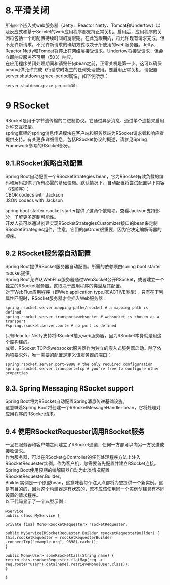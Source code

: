 # 8.平滑关闭 #  
所有四个嵌入式web服务器（Jetty、Reactor Netty、Tomcat和Undertow）以及反应式和基于Servlet的web应用程序都支持正常关机。启用后，应用程序的关闭将包括一个可配置持续时间的宽限期。在此宽限期内，将允许现有请求完成，但不允许新请求。不允许新请求的确切方式取决于所使用的web服务器。Jetty、Reactor Netty和Tomcat将停止在网络层接受请求。Undertow将接受请求，但会立即响应服务不可用（503）响应。  
在应用程序关闭处理期间和销毁任何bean之前，正常关机是第一步。这可以确保bean可供允许完成飞行请求时发生的任何处理使用。要启用正常关机，请配置server.shutdown.grace-period属性，如下例所示：  

    server.shutdown.grace-period=30s  

# 9 RSocket #  
RSocket是用于字节流传输的二进制协议。它通过异步消息、通过单个连接来启用对称交互模型。  
spring框架的spring消息传递模块在客户端和服务器端为RSocket请求者和响应者提供支持。有关更多详细信息，包括RSocket协议的概述，请参见Spring Framework参考的RSocket部分。  
## 9.1.RSocket策略自动配置 ##  
Spring Boot自动配置一个RSocketStrategies bean，它为RSocket有效负载的编码和解码提供了所有必需的基础设施。默认情况下，自动配置将尝试配置以下内容（按顺序）：  
CBOR codecs with Jackson  
JSON codecs with Jackson  

spring boot starter rsocket starter提供了这两个依赖项。查看Jackson支持部分，了解更多定制可能性。  
开发人员可以通过创建实现RSocketStrategiesCustomizer接口的bean来定制RSocketStrategies组件。注意，它们的@Order很重要，因为它决定编解码器的顺序。  

## 9.2 RSocket服务器自动配置 ##   
Spring Boot提供RSocket服务器自动配置。所需的依赖项由spring boot starter rsocket提供。  
Spring Boot允许从WebFlux服务器通过WebSocket公开RSocket，或者建立一个独立的RSocket服务器。这取决于应用程序的类型及其配置。  
对于WebFlux应用程序（即Web application type.REACTIVE类型），只有在下列属性匹配时，RSocket服务器才会插入Web服务器：  

    spring.rsocket.server.mapping-path=/rsocket # a mapping path is defined
    spring.rsocket.server.transport=websocket # websocket is chosen as a transport
    #spring.rsocket.server.port= # no port is defined  

只有Reactor Netty支持将RSocket插入web服务器，因为RSocket本身就是用这个库构建的。  
或者，RSocket TCP或websocket服务器作为独立的嵌入式服务器启动。除了依赖项要求外，唯一需要的配置是定义该服务器的端口：  

    spring.rsocket.server.port=9898 # the only required configuration
    spring.rsocket.server.transport=tcp # you're free to configure other properties  

## 9.3. Spring Messaging RSocket support ##  
Spring Boot将为RSocket自动配置Spring消息传递基础设施。  
这意味着Spring Boot将创建一个RSocketMessageHandler bean，它将处理对应用程序的RSocket请求。  

## 9.4 使用RSocketRequester调用RSocket服务 ##  
一旦在服务器和客户端之间建立了RSocket通道，任何一方都可以向另一方发送或接收请求。  
作为服务器，可以在RSocket@Controller的任何处理程序方法上注入RSocketRequester实例。作为客户机，您需要首先配置并建立RSocket连接。Spring Boot使用预期的编解码器自动为此类情况配置RSocketRequester.Builder。  
Builder实例是一个原型bean，这意味着每个注入点都将为您提供一个新实例。这是有目的的，因为这个构建器是有状态的，您不应该使用同一个实例创建具有不同设置的请求程序。  
以下代码显示了一个典型示例：  

    @Service
    public class MyService {
    
    private final Mono<RSocketRequester> rsocketRequester;
    
    public MyService(RSocketRequester.Builder rsocketRequesterBuilder) {
    this.rsocketRequester = rsocketRequesterBuilder
    .connectTcp("example.org", 9898).cache();
    }
    
    public Mono<User> someRSocketCall(String name) {
    return this.rsocketRequester.flatMap(req ->
    req.route("user").data(name).retrieveMono(User.class));
    }
    
    }  


